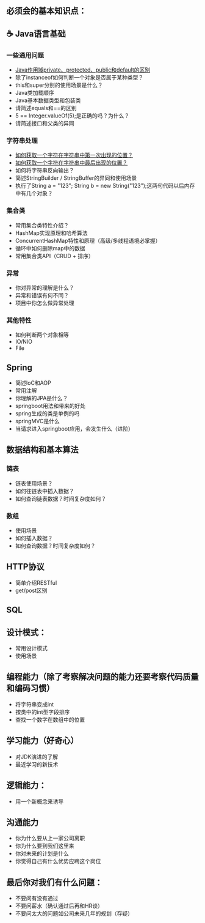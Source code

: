 必须会的基本知识点：
----
## :coffee: Java语言基础

### 一些通用问题
- [Java作用域private、protected、public和default的区别](https://github.com/offeranddream/BasicKnowledge/blob/master/Java%E5%9F%BA%E7%A1%80/%E4%BD%9C%E7%94%A8%E5%9F%9F.md)
- 除了instanceof如何判断一个对象是否属于某种类型？
- this和super分别的使用场景是什么？
- Java类加载顺序
- Java基本数据类型和包装类
- 请简述equals和==的区别
- 5 == Integer.valueOf(5);是正确的吗？为什么？
- 请简述接口和父类的异同

### 字符串处理
- [如何获取一个字符在字符串中第一次出现的位置？](https://github.com/offeranddream/BasicKnowledge/blob/master/%E5%AD%97%E7%AC%A6%E4%B8%B2%E5%A4%84%E7%90%86/%E6%9F%A5%E6%89%BE%E5%AD%97%E7%AC%A6-%E7%AC%AC%E4%B8%80%E6%AC%A1%E5%87%BA%E7%8E%B0.md)
- [如何获取一个字符在字符串中最后出现的位置？](https://github.com/offeranddream/BasicKnowledge/blob/master/%E5%AD%97%E7%AC%A6%E4%B8%B2%E5%A4%84%E7%90%86/%E6%9F%A5%E6%89%BE%E5%AD%97%E7%AC%A6-%E6%9C%80%E5%90%8E%E4%B8%80%E6%AC%A1%E5%87%BA%E7%8E%B0.md)
- 如何将字符串反向输出？
- 简述StringBuilder / StringBuffer的异同和使用场景
- 执行了String a = "123"; String b = new String("123");这两句代码以后内存中有几个对象？

### 集合类
- 常用集合类特性介绍？
- HashMap实现原理和哈希算法
- ConcurrentHashMap特性和原理（高级/多线程语境必掌握）
- 循环中如何删除map中的数据
- 常用集合类API（CRUD + 排序）

### 异常
- 你对异常的理解是什么？
- 异常和错误有何不同？
- 项目中你怎么做异常处理

### 其他特性
- 如何判断两个对象相等
- IO/NIO
- File

## Spring
- 简述IoC和AOP
- 常用注解
- 你理解的JPA是什么？
- springboot用法和带来的好处
- spring生成的类是单例的吗
- springMVC是什么
- 当请求进入springboot应用，会发生什么（进阶）

## 数据结构和基本算法

### 链表
- 链表使用场景？
- 如何往链表中插入数据？
- 如何查询链表数据？时间复杂度如何？

### 数组
- 使用场景
- 如何插入数据？
- 如何查询数据？时间复杂度如何？

## HTTP协议

- 简单介绍RESTful
- get/post区别

## SQL

## 设计模式：
- 常用设计模式
- 使用场景

## 编程能力（除了考察解决问题的能力还要考察代码质量和编码习惯）
- 将字符串变成int
- 按类中的int型字段排序
- 查找一个数字在数组中的位置
	
## 学习能力（好奇心）
- 对JDK演进的了解
- 最近学习的新技术
	
## 逻辑能力：
- 用一个新概念来诱导
	
## 沟通能力
- 你为什么要从上一家公司离职
- 你为什么要到我们这里来
- 你对未来的计划是什么
- 你觉得自己有什么优势应聘这个岗位
	
## 最后你对我们有什么问题：
- 不要问有没有通过
- 不要问薪水（确认通过后再和HR谈）
- 不要问太大的问题如公司未来几年的规划（存疑）
